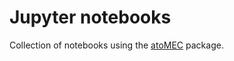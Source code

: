 # Jupyter notebooks
Collection of notebooks using the [atoMEC](https://github.com/atomec-project/atoMEC) package.
